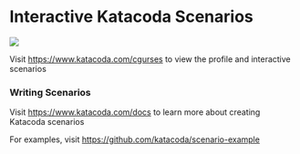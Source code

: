 # Interactive Katacoda Scenarios

[![](http://shields.katacoda.com/katacoda/cgurses/count.svg)](https://www.katacoda.com/cgurses "Get your profile on Katacoda.com")

Visit https://www.katacoda.com/cgurses to view the profile and interactive scenarios

### Writing Scenarios
Visit https://www.katacoda.com/docs to learn more about creating Katacoda scenarios

For examples, visit https://github.com/katacoda/scenario-example
